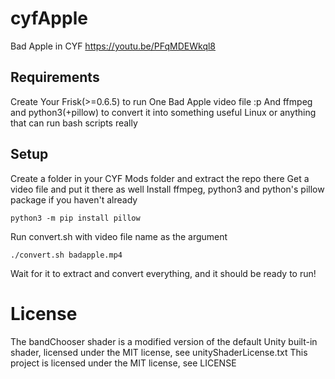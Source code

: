 # cyfApple
Bad Apple in CYF
https://youtu.be/PFqMDEWkql8
## Requirements
Create Your Frisk(>=0.6.5) to run
One Bad Apple video file :p
And ffmpeg and python3(+pillow) to convert it into something useful
Linux or anything that can run bash scripts really
## Setup
Create a folder in your CYF Mods folder and extract the repo there
Get a video file and put it there as well
Install ffmpeg, python3 and python's pillow package if you haven't already
```
python3 -m pip install pillow
```
Run convert.sh with video file name as the argument
```
./convert.sh badapple.mp4
```
Wait for it to extract and convert everything, and it should be ready to run!
# License
The bandChooser shader is a modified version of the default Unity built-in shader, licensed under the MIT license, see unityShaderLicense.txt
This project is licensed under the MIT license, see LICENSE
